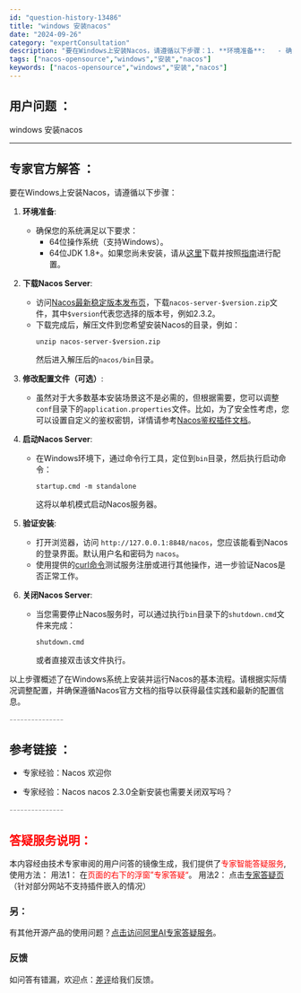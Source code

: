 ```yaml
---
id: "question-history-13486"
title: "windows 安装nacos"
date: "2024-09-26"
category: "expertConsultation"
description: "要在Windows上安装Nacos，请遵循以下步骤：1. **环境准备**:   - 确保您的系统满足以下要求：     - 64位操作系统（支持Windows）。     - 64位JDK 1.8+。如果您尚未安装，请从[这里](http://www.oracle.com/technetwork/"
tags: ["nacos-opensource","windows","安装","nacos"]
keywords: ["nacos-opensource","windows","安装","nacos"]
---
```


## 用户问题 ： 
 windows 安装nacos  

---------------
## 专家官方解答 ：

要在Windows上安装Nacos，请遵循以下步骤：

1. **环境准备**:
   - 确保您的系统满足以下要求：
     - 64位操作系统（支持Windows）。
     - 64位JDK 1.8+。如果您尚未安装，请从[这里](http://www.oracle.com/technetwork/java/javase/downloads/jdk8-downloads-2133151.html)下载并按照[指南](https://docs.oracle.com/cd/E19182-01/820-7851/inst_cli_jdk_javahome_t/)进行配置。

2. **下载Nacos Server**:
   - 访问[Nacos最新稳定版本发布页](https://github.com/alibaba/nacos/releases)，下载`nacos-server-$version.zip`文件，其中`$version`代表您选择的版本号，例如2.3.2。
   - 下载完成后，解压文件到您希望安装Nacos的目录，例如：
     ```
     unzip nacos-server-$version.zip
     ```
     然后进入解压后的`nacos/bin`目录。

3. **修改配置文件（可选）**:
   - 虽然对于大多数基本安装场景这不是必需的，但根据需要，您可以调整`conf`目录下的`application.properties`文件。比如，为了安全性考虑，您可以设置自定义的鉴权密钥，详情请参考[Nacos鉴权插件文档](https://nacos.io/plugin/auth-plugin/)。

4. **启动Nacos Server**:
   - 在Windows环境下，通过命令行工具，定位到`bin`目录，然后执行启动命令：
     ```
     startup.cmd -m standalone
     ```
     这将以单机模式启动Nacos服务器。

5. **验证安装**:
   - 打开浏览器，访问 `http://127.0.0.1:8848/nacos`，您应该能看到Nacos的登录界面。默认用户名和密码为 `nacos`。
   - 使用提供的[curl命令](http://127.0.0.1:8848/nacos/v1/ns/instance?serviceName=nacos.naming.serviceName&ip=20.18.7.10&port=8080)测试服务注册或进行其他操作，进一步验证Nacos是否正常工作。

6. **关闭Nacos Server**:
   - 当您需要停止Nacos服务时，可以通过执行`bin`目录下的`shutdown.cmd`文件来完成：
     ```
     shutdown.cmd
     ```
     或者直接双击该文件执行。

以上步骤概述了在Windows系统上安装并运行Nacos的基本流程。请根据实际情况调整配置，并确保遵循Nacos官方文档的指导以获得最佳实践和最新的配置信息。


<font color="#949494">---------------</font> 


## 参考链接 ：

* 专家经验：Nacos 欢迎你 
 
 * 专家经验：Nacos nacos 2.3.0全新安装也需要关闭双写吗？ 


 <font color="#949494">---------------</font> 
 


## <font color="#FF0000">答疑服务说明：</font> 

本内容经由技术专家审阅的用户问答的镜像生成，我们提供了<font color="#FF0000">专家智能答疑服务</font>,使用方法：
用法1： 在<font color="#FF0000">页面的右下的浮窗”专家答疑“</font>。
用法2： 点击[专家答疑页](https://answer.opensource.alibaba.com/docs/intro)（针对部分网站不支持插件嵌入的情况）
### 另：


有其他开源产品的使用问题？[点击访问阿里AI专家答疑服务](https://answer.opensource.alibaba.com/docs/intro)。
### 反馈
如问答有错漏，欢迎点：[差评](https://ai.nacos.io/user/feedbackByEnhancerGradePOJOID?enhancerGradePOJOId=13911)给我们反馈。
